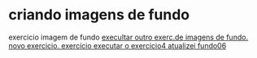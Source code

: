 # criando imagens de fundo
exercicio imagem de fundo
 <a href="C:\Users\vania\OneDrive\Documentos\estudos\img fundo\criando-imagens-de-fundo">execultar outro exerc.de imagens de fundo.
 <a href="C:\Users\vania\OneDrive\Documentos\estudos\img fundo\exercicio"> novo exercicio.
 <a href="C:\Users\vania\OneDrive\Documentos\estudos\img fundo\criando-imagens-de-fundo">exercício
 <a href="https://givaniarp43aprendis.github.io/criando-imagens-de-fundo/fundo04.html">executar o exercicio4
 <a href="https://givaniarp43aprendis.github.io/criando-imagens-de-fundo/fundo06.html">atualizei fundo06